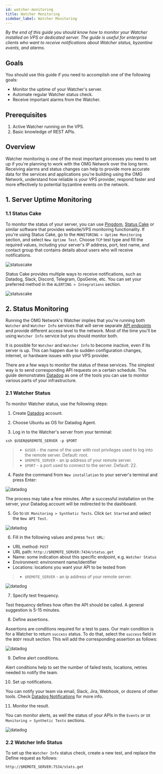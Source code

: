 ```yaml
---
id: watcher-monitoring
title: Watcher Monitoring
sidebar_label: Watcher Monitoring
---
```


*By the end of this guide you should know how to monitor your Watcher installed on VPS or dedicated server. The guide is useful for enterprise clients who want to receive notifications about Watcher status, byzantine events, and alarms.*

## Goals

You should use this guide if you need to accomplish one of the following goals:
- Monitor the uptime of your Watcher's server.
- Automate regular Watcher status check.  
- Receive important alarms from the Watcher.

## Prerequisites

1. Active Watcher running on the VPS.
2. Basic knowledge of REST APIs.

## Overview

Watcher monitoring is one of the most important processes you need to set up if you're planning to work with the OMG Network over the long term. Receiving alarms and status changes can help to provide more accurate data for the services and applications you're building using the OMG Network, understand how reliable is your VPS provider, respond faster and more effectively to potential byzantine events on the network. 

## 1. Server Uptime Monitoring

### 1.1 Status Cake

To monitor the status of your server, you can use [Pingdom](https://www.pingdom.com/), [Status Cake](https://www.statuscake.com/) or similar software that provides website/VPS monitoring functionality. If you're using Status Cake, go to the `MONITORING > Uptime Monitoring` section, and select `New Uptime Test`. Choose `TCP` test type and fill the required values, including your server's IP address, port, test name, and contact group that contains details about users who will receive notifications.

![statuscake](/img/watcher/04.png)

Status Cake provides multiple ways to receive notifications, such as Datadog, Slack, Discord, Telegram, OpsGenie, etc. You can set your preferred method in the `ALERTING > Integrations` section.

![statuscake](/img/watcher/05.png)

## 2. Status Monitoring

Running the OMG Network's Watcher implies that you're running both `Watcher` and `Watcher Info` services that will serve separate [API endpoints](/api#watcher) and provide different access level to the network. Most of the time you'll be using `Watcher Info` service but you should monitor both.

It is possible for `Watcher` and `Watcher Info` to become inactive, even if its server is up. This can happen due to sudden configuration changes, internet, or hardware issues with your VPS provider. 

There are a few ways to monitor the status of these services. The simplest way is to send corresponding API requests on a certain schedule. This guide demonstrates [Datadog](https://www.datadoghq.com/) as one of the tools you can use to monitor various parts of your infrastructure.

### 2.1 Watcher Status

To monitor Watcher status, use the following steps:

1. Create [Datadog](https://www.datadoghq.com/) account.

2. Choose Ubuntu as OS for Datadog Agent.

3. Log in to the Watcher's server from your terminal:

```
ssh $USER@$REMOTE_SERVER -p $PORT
```

> - `$USER` - the name of the user with root privileges used to log into the remote server. Default: root.
> - `$REMOTE_SERVER` - an ip address of your remote server.
> - `$PORT` - a port used to connect to the server. Default: 22.

4. Paste the command from `New installation` to your server's terminal and press Enter:

![datadog](/img/watcher/06.png) 

The process may take a few minutes. After a successful installation on the server, your Datadog account will be redirected to the dashboard. 

5. Go to `UX Monitoring > Synthetic Tests`. Click `Get Started` and select the `New API Test`.

![datadog](/img/watcher/07.png) 

6. Fill in the following values and press `Test URL`:
- URL method: `POST`
- URL path: `http://$REMOTE_SERVER:7434/status.get`
- Name: some indication about this specific endpoint, e.g. `Watcher Status`
- Environment: environment name/identifier
- Locations: locations you want your API to be tested from

> - `$REMOTE_SERVER` - an ip address of your remote server.

![datadog](/img/watcher/08.png)

7. Specify test frequency.

Test frequency defines how often the API should be called. A general suggestion is 5-15 minutes.

8. Define assertions.

Assertions are conditions required for a test to pass. Our main condition is for a Watcher to return `success` status. To do that, select the `success` field in the `BODY` result section. This will add the corresponding assertion as follows:

![datadog](/img/watcher/09.png)

9. Define alert conditions.

Alert conditions help to set the number of failed tests, locations, retries needed to notify the team.

10. Set up notifications.

You can notify your team via email, Slack, Jira, Webhook, or dozens of other tools. Check [Datadog Notifications](https://docs.datadoghq.com/video-categories/notifications/) for more info.

11. Monitor the result.

You can monitor alerts, as well the status of your APIs in the `Events` or `UX Monitoring > Synthetic Tests` sections.

![datadog](/img/watcher/10.png)

### 2.2 Watcher Info Status

To set up the `Watcher Info` status check, create a new test, and replace the Define request as follows:

```
http://$REMOTE_SERVER:7534/stats.get
```

